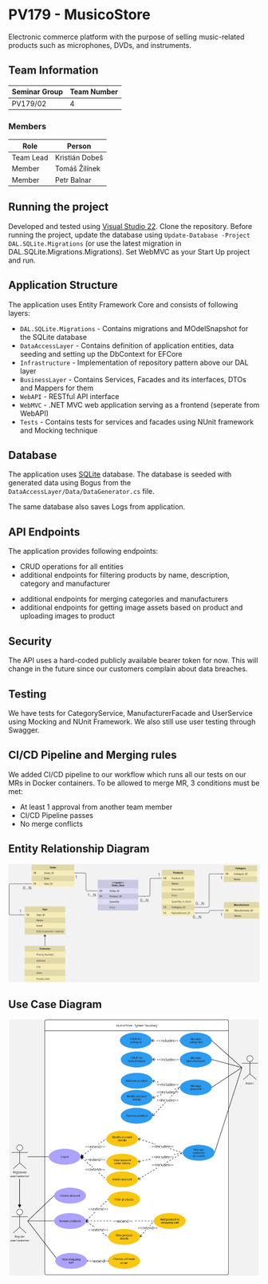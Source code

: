 # PV179 - MusicoStore
Electronic commerce platform with the purpose of selling music-related products such as microphones, DVDs, and instruments.

## Team Information

| Seminar Group | Team Number  |
|---------------|--------------|
| PV179/02      | 4            |

### Members

| Role           | Person           |
|----------------|------------------|
|Team Lead       | Kristián Dobeš   |
|Member          | Tomáš Žilínek    |
|Member          | Petr Balnar      |

## Running the project
Developed and tested using [Visual Studio 22](https://visualstudio.microsoft.com/). Clone the repository. Before running the project, update the database using `Update-Database -Project DAL.SQLite.Migrations` (or use the latest migration in DAL.SQLite.Migrations.Migrations).  Set WebMVC as your Start Up project and run.
<!-- Right click on `Solution` and go to `Properties` -> `Startup Project`, select `Multiple startup projects:` and set `WebAPI` and `WebMVC` `Action` to `Start`. Now run in Visual Studio. -->

<!-- Alternatively, open command line in WebAPI folder and run using 'dotnet run', then in Visual Studio set WebMVC as Startup Project and run it. -->

<!-- ### Running API or MVC separately
If you want tu run API or MVC running separately (i.e. API running without MVC running and vice versa), set `WebAPI` (or `WebMVC`) as your 'Startup Project' in Visual Studio and run.

Alternatively you can build the project using comand `dotnet build MusicoStoreT4.sln`. Then run the exe program in WebAPI/bin/{Debug or Release}/WebAPI.exe

After this the API will be running in the background and you can interact with it through a Swagger webpage that will start in your default browser on app start. Or if you started MVC, you can login/register and explore Web Interface (however there will be no images for products as API is not running). -->

## Application Structure

The application uses Entity Framework Core and consists of following layers:

- `DAL.SQLite.Migrations` - Contains migrations and MOdelSnapshot for the SQLite database
- `DataAccessLayer` - Contains definition of application entities, data seeding and setting up the DbContext for EFCore
- `Infrastructure` - Implementation of repository pattern above our DAL layer
- `BusinessLayer` - Contains Services, Facades and its interfaces, DTOs and Mappers for them  
- `WebAPI` - RESTful API interface
- `WebMVC` - .NET MVC web application serving as a frontend (seperate from WebAPI)
- `Tests` - Contains tests for services and facades using NUnit framework and Mocking technique 

## Database
The application uses [SQLite](https://www.sqlite.org/) database. The database is seeded with generated data using Bogus from the `DataAccessLayer/Data/DataGenerator.cs` file.

The same database also saves Logs from application.
## API Endpoints

The application provides following endpoints:
- CRUD operations for all entities
- additional endpoints for filtering products by name, description, category and manufacturer
<!-- - additional endpoints for easier analysis of the store (i.e. top selling product, customers divided into segments, etc.) -->
- additional endpoints for merging categories and manufacturers
- additional endpoints for getting image assets based on product and uploading images to product

## Security
The API uses a hard-coded publicly available bearer token for now. This will change in the future since our customers complain about data breaches.

## Testing
We have tests for CategoryService, ManufacturerFacade and UserService using Mocking and NUnit Framework. We also still use user testing through Swagger.

## CI/CD Pipeline and Merging rules
We added CI/CD pipeline to our workflow which runs all our tests on our MRs in Docker containers. To be allowed to merge MR, 3 conditions must be met:
- At least 1 approval from another team member
- CI/CD Pipeline passes
- No merge conflicts

## Entity Relationship Diagram
<p align="center">
    <img src="doc/ERD.jpg" alt="ERD" width="800"/>
</p>

## Use Case Diagram

<p align="center">
    <img src="doc/UseCaseDiagram.jpg" alt="UseCaseDiagram" width="500"/>
</p>